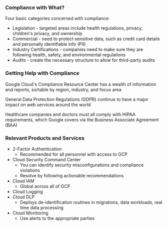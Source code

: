 
### Compliance with What?
Four basic categories concerned with compliance:
- Legislation - targeted areas include health regulations, privacy, children's privacy, and ownership
- Commercial - need to protect sensitive data, such as credit card details and personally identifiable info (PII)
- Industry Certifications - companies need to make sure they are following health, safety, and environmental regulations
- Audits - create the necessary structure to allow for third-party audits

### Getting Help with Compliance
Google Cloud's Compliance Resource Center has a wealth of information and reports, sortable by region, industry, and focus area

General Data Protection Regulations (GDPR) continue to have a major impact on web services around the world

Healthcare companies and doctors must all comply with HIPAA requirements, which Google covers via the Business Associate Agreement (BAA)
### Relevant Products and Services

- 2-Factor Authentication
	- Recommended for all personnel with access to GCP
- Cloud Security Command Center
	- You can identify security misconfigurations and compliance violations
	- Resolve by following actionable recommendations
- Cloud IAM
	- Global across all of GCP
- Cloud Logging
- Cloud DLP
	- Deploys de-identification routines in migrations, data workloads, real time data processing
- Cloud Monitoring
	- Use alerts to the appropriate parties